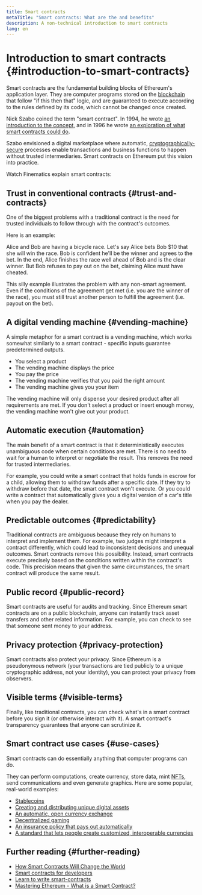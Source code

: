 ```yaml
---
title: Smart contracts
metaTitle: "Smart contracts: What are the and benefits"
description: A non-technical introduction to smart contracts
lang: en
---
```


# Introduction to smart contracts {#introduction-to-smart-contracts}

<div className="mt-4">
<ListenToPlayer slug="/smart-contracts/" />
</div>

Smart contracts are the fundamental building blocks of Ethereum's application layer. They are computer programs stored on the [blockchain](/glossary/#blockchain) that follow "if this then that" logic, and are guaranteed to execute according to the rules defined by its code, which cannot be changed once created.

Nick Szabo coined the term "smart contract". In 1994, he wrote [an introduction to the concept](https://www.fon.hum.uva.nl/rob/Courses/InformationInSpeech/CDROM/Literature/LOTwinterschool2006/szabo.best.vwh.net/smart.contracts.html), and in 1996 he wrote [an exploration of what smart contracts could do](https://www.fon.hum.uva.nl/rob/Courses/InformationInSpeech/CDROM/Literature/LOTwinterschool2006/szabo.best.vwh.net/smart_contracts_2.html).

Szabo envisioned a digital marketplace where automatic, [cryptographically-secure](/glossary/#cryptography) processes enable transactions and business functions to happen without trusted intermediaries. Smart contracts on Ethereum put this vision into practice.

Watch Finematics explain smart contracts:

<YouTube id="pWGLtjG-F5c" />

## Trust in conventional contracts {#trust-and-contracts}

One of the biggest problems with a traditional contract is the need for trusted individuals to follow through with the contract's outcomes.

Here is an example:

Alice and Bob are having a bicycle race. Let's say Alice bets Bob $10 that she will win the race. Bob is confident he'll be the winner and agrees to the bet. In the end, Alice finishes the race well ahead of Bob and is the clear winner. But Bob refuses to pay out on the bet, claiming Alice must have cheated.

This silly example illustrates the problem with any non-smart agreement. Even if the conditions of the agreement get met (i.e. you are the winner of the race), you must still trust another person to fulfill the agreement (i.e. payout on the bet).

## A digital vending machine {#vending-machine}

A simple metaphor for a smart contract is a vending machine, which works somewhat similarly to a smart contract - specific inputs guarantee predetermined outputs.

- You select a product
- The vending machine displays the price
- You pay the price
- The vending machine verifies that you paid the right amount
- The vending machine gives you your item

The vending machine will only dispense your desired product after all requirements are met. If you don't select a product or insert enough money, the vending machine won't give out your product.

## Automatic execution {#automation}

The main benefit of a smart contract is that it deterministically executes unambiguous code when certain conditions are met. There is no need to wait for a human to interpret or negotiate the result. This removes the need for trusted intermediaries.

For example, you could write a smart contract that holds funds in escrow for a child, allowing them to withdraw funds after a specific date. If they try to withdraw before that date, the smart contract won't execute. Or you could write a contract that automatically gives you a digital version of a car's title when you pay the dealer.

## Predictable outcomes {#predictability}

Traditional contracts are ambiguous because they rely on humans to interpret and implement them. For example, two judges might interpret a contract differently, which could lead to inconsistent decisions and unequal outcomes. Smart contracts remove this possibility. Instead, smart contracts execute precisely based on the conditions written within the contract's code. This precision means that given the same circumstances, the smart contract will produce the same result.

## Public record {#public-record}

Smart contracts are useful for audits and tracking. Since Ethereum smart contracts are on a public blockchain, anyone can instantly track asset transfers and other related information. For example, you can check to see that someone sent money to your address.

## Privacy protection {#privacy-protection}

Smart contracts also protect your privacy. Since Ethereum is a pseudonymous network (your transactions are tied publicly to a unique cryptographic address, not your identity), you can protect your privacy from observers.

## Visible terms {#visible-terms}

Finally, like traditional contracts, you can check what's in a smart contract before you sign it (or otherwise interact with it). A smart contract's transparency guarantees that anyone can scrutinize it.

## Smart contract use cases {#use-cases}

Smart contracts can do essentially anything that computer programs can do.

They can perform computations, create currency, store data, mint [NFTs](/glossary/#nft), send communications and even generate graphics. Here are some popular, real-world examples:

- [Stablecoins](/stablecoins/)
- [Creating and distributing unique digital assets](/nft/)
- [An automatic, open currency exchange](/get-eth/#dex)
- [Decentralized gaming](/dapps/?category=gaming#explore)
- [An insurance policy that pays out automatically](https://etherisc.com/)
- [A standard that lets people create customized, interoperable currencies](/developers/docs/standards/tokens/)

## Further reading {#further-reading}

- [How Smart Contracts Will Change the World](https://www.youtube.com/watch?v=pA6CGuXEKtQ)
- [Smart contracts for developers](/developers/docs/smart-contracts/)
- [Learn to write smart-contracts](/developers/learning-tools/)
- [Mastering Ethereum - What is a Smart Contract?](https://github.com/ethereumbook/ethereumbook/blob/develop/07smart-contracts-solidity.asciidoc#what-is-a-smart-contract)

<Divider />

<QuizWidget quizKey="smart-contracts" />